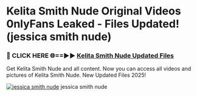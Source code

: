 # Kelita Smith Nude Original Videos 0nlyFans Leaked - Files Updated! (jessica smith nude)

<h3>🔴 CLICK HERE 🌐==►► <a href="https://tinyurl.com/2p9ay9w9" rel="nofollow">Kelita Smith Nude Updated Files</a></h3>

Get Kelita Smith Nude and all content. Now you can access all videos and pictures of Kelita Smith Nude. New Updated Files 2025!

[![jessica smith nude](https://i.imgur.com/KQgVmj3.gif)](https://tinyurl.com/2p9ay9w9)
jessica smith nude